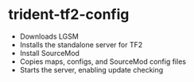 # trident-tf2-config

- Downloads LGSM
- Installs the standalone server for TF2
- Install SourceMod
- Copies maps, configs, and SourceMod config files
- Starts the server, enabling update checking
